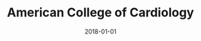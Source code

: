 ---
layout: site
title: "American College of Cardiology"
date: 2018-01-01
categories: [fortune-500]
version: 1.2.23
major: 1
minor: 2
patch: 23
slug: american-college-of-cardiology
link: http://www.acc.org/
permalink: /sites/:slug
---